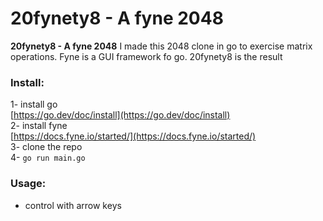 # 20fynety8 - A fyne 2048

**20fynety8 - A fyne 2048**
I made this 2048 clone in go to exercise matrix operations.
Fyne is a GUI framework fo go.
20fynety8 is the result

### Install:
1- install go  
[https://go.dev/doc/install](https://go.dev/doc/install)  
2- install fyne  
[https://docs.fyne.io/started/](https://docs.fyne.io/started/)  
3- clone the repo  
4- `go run main.go`  

### Usage:
- control with arrow keys
